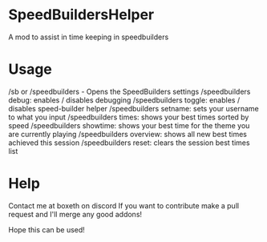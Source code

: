 # SpeedBuildersHelper
A mod to assist in time keeping in speedbuilders

# Usage
/sb or /speedbuilders - Opens the SpeedBuilders settings
/speedbuilders debug: enables / disables debugging
/speedbuilders toggle: enables / disables speed-builder helper
/speedbuilders setname: sets your username to what you input
/speedbuilders times: shows your best times sorted by speed
/speedbuilders showtime: shows your best time for the theme you are currently playing
/speedbuilders overview: shows all new best times achieved this session
/speedbuilders reset: clears the session best times list

# Help
Contact me at boxeth on discord
If you want to contribute make a pull request and I'll  merge any good addons!

Hope this can be used!



